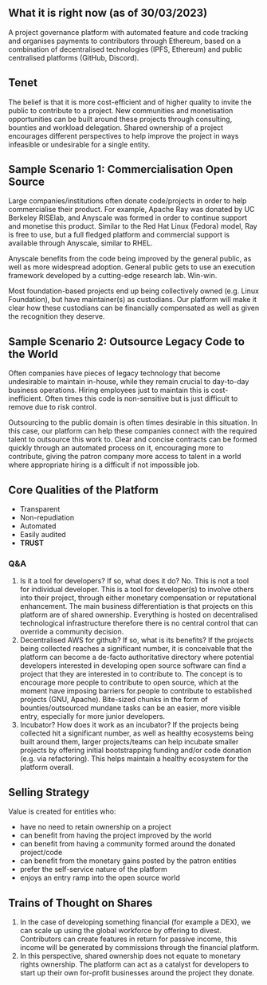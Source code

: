 
## What it is right now (as of 30/03/2023)
A project governance platform with automated feature and code tracking and organises payments to contributors through Ethereum, based on a combination of decentralised technologies (IPFS, Ethereum) and public centralised platforms (GitHub, Discord).

## Tenet
The belief is that it is more cost-efficient and of higher quality to invite the public to contribute to a project. New communities and monetisation opportunities can be built around these projects through consulting, bounties and workload delegation. Shared ownership of a project encourages different perspectives to help improve the project in ways infeasible or undesirable for a single entity.

## Sample Scenario 1: Commercialisation Open Source
Large companies/institutions often donate code/projects in order to help commercialise their product. For example, Apache Ray was donated by UC Berkeley RISElab, and Anyscale was formed in order to continue support and monetise this product. Similar to the Red Hat Linux (Fedora) model, Ray is free to use, but a full fledged platform and commercial support is available through Anyscale, similar to RHEL.

Anyscale benefits from the code being improved by the general public, as well as more widespread adoption. General public gets to use an execution framework developed by a cutting-edge research lab. Win-win.

Most foundation-based projects end up being collectively owned (e.g. Linux Foundation), but have maintainer(s) as custodians. Our platform will make it clear how these custodians can be financially compensated as well as given the recognition they deserve.

## Sample Scenario 2: Outsource Legacy Code to the World
Often companies have pieces of legacy technology that become undesirable to maintain in-house, while they remain crucial to day-to-day business operations. Hiring employees just to maintain this is cost-inefficient. Often times this code is non-sensitive but is just difficult to remove due to risk control.

Outsourcing to the public domain is often times desirable in this situation. In this case, our platform can help these companies connect with the required talent to outsource this work to. Clear and concise contracts can be formed quickly through an automated process on it, encouraging more to contribute, giving the patron company more access to talent in a world where appropriate hiring is a difficult if not impossible job.

## Core Qualities of the Platform
- Transparent
- Non-repudiation
- Automated
- Easily audited
- **TRUST**

### Q&A
1.  Is it a tool for developers? If so, what does it do?
	 No. This is not a tool for individual developer. This is a tool for developer(s) to involve others into their project, through either monetary compensation or reputational enhancement. The main business differentiation is that projects on this platform are of shared ownership. Everything is hosted on decentralised technological infrastructure therefore there is no central control that can override a community decision.
2.  Decentralised AWS for github? If so, what is its benefits?
	 If the projects being collected reaches a significant number, it is conceivable that the platform can become a de-facto authoritative directory where potential developers interested in developing open source software can find a project that they are interested in to contribute to. The concept is to encourage more people to contribute to open source, which at the moment have imposing barriers for.people to contribute to established projects (GNU, Apache). Bite-sized chunks in the form of bounties/outsourced mundane tasks can be an easier, more visible entry, especially for more junior developers.
3.  Incubator? How does it work as an incubator?
	 If the projects being collected hit a significant number, as well as healthy ecosystems being built around them, larger projects/teams can help incubate smaller projects by offering initial bootstrapping funding and/or code donation (e.g. via refactoring). This helps maintain a healthy ecosystem for the platform overall.

## Selling Strategy
Value is created for entities who:
* have no need to retain ownership on a project
* can benefit from having the project improved by the world
* can benefit from having a community formed around the donated project/code
* can benefit from the monetary gains posted by the patron entities
* prefer the self-service nature of the platform
* enjoys an entry ramp into the open source world

## Trains of Thought on Shares
1. In the case of developing something financial (for example a DEX), we can scale up using the global workforce by offering to divest. Contributors can create features in return for passive income, this income will be generated by commissions through the financial platform.
2. In this perspective, shared ownership does not equate to monetary rights ownership. The platform can act as a catalyst for developers to start up their own for-profit businesses around the project they donate.